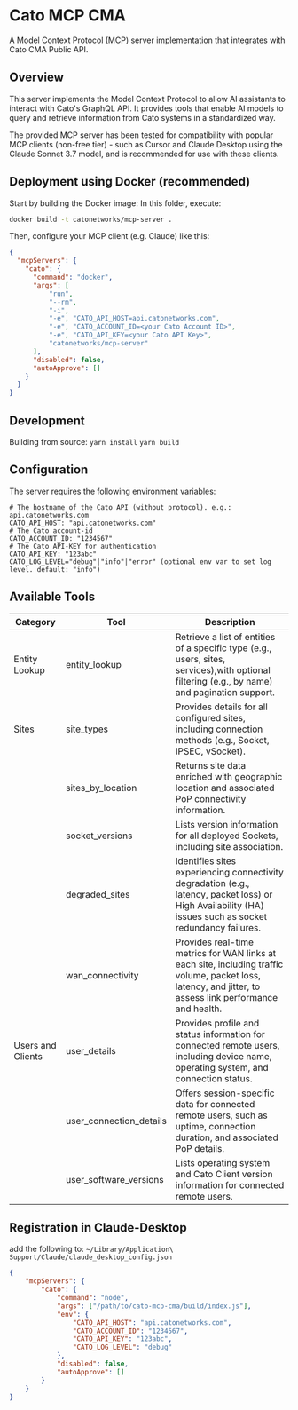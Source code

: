 # Cato MCP CMA

A Model Context Protocol (MCP) server implementation that integrates with Cato CMA Public API.

## Overview

This server implements the Model Context Protocol to allow AI assistants to interact with Cato's GraphQL API. It provides tools that enable AI models to query and retrieve information from Cato systems in a standardized way.

The provided MCP server has been tested for compatibility with popular MCP clients (non-free tier) - such as Cursor and Claude Desktop using the Claude Sonnet 3.7 model, and is recommended for use with these clients.

## Deployment using Docker (recommended)

Start by building the Docker image:
In this folder, execute:
```bash
docker build -t catonetworks/mcp-server .
```

Then, configure your MCP client (e.g. Claude) like this:

```json
{
  "mcpServers": {
    "cato": {
      "command": "docker",
      "args": [
          "run",
          "--rm",
          "-i",
          "-e", "CATO_API_HOST=api.catonetworks.com",
          "-e", "CATO_ACCOUNT_ID=<your Cato Account ID>",
          "-e", "CATO_API_KEY=<your Cato API Key>",
          "catonetworks/mcp-server"
      ],
      "disabled": false,
      "autoApprove": []
    }
  }
}
```

## Development
Building from source:
`yarn install`
`yarn build`

## Configuration
The server requires the following environment variables:
```properties
# The hostname of the Cato API (without protocol). e.g.: api.catonetworks.com
CATO_API_HOST: "api.catonetworks.com"
# The Cato account-id
CATO_ACCOUNT_ID: "1234567"
# The Cato API-KEY for authentication
CATO_API_KEY: "123abc"
CATO_LOG_LEVEL="debug"|"info"|"error" (optional env var to set log level. default: "info")
```

## Available Tools

| Category          | Tool                    | Description                                                                                                                                               |
|-------------------|-------------------------|-----------------------------------------------------------------------------------------------------------------------------------------------------------|
| Entity Lookup     | entity_lookup           | Retrieve a list of entities of a specific type (e.g., users, sites, services),with optional filtering (e.g., by name) and pagination support.             |
| Sites             | site_types              | Provides details for all configured sites, including connection methods (e.g., Socket, IPSEC, vSocket).                                                   |
|                   | sites_by_location       | Returns site data enriched with geographic location and associated PoP connectivity information.                                                          |
|                   | socket_versions         | Lists version information for all deployed Sockets, including site association.                                                                           |
|                   | degraded_sites          | Identifies sites experiencing connectivity degradation (e.g., latency, packet loss) or High Availability (HA) issues such as socket redundancy failures.  |
|                   | wan_connectivity        | Provides real-time metrics for WAN links at each site, including traffic volume, packet loss, latency, and jitter, to assess link performance and health. |
| Users and Clients | user_details            | Provides profile and status information for connected remote users, including device name, operating system, and connection status.                       |
|                   | user_connection_details | Offers session-specific data for connected remote users, such as uptime, connection duration, and associated PoP details.                                 |
|                   | user_software_versions  | Lists operating system and Cato Client version information for connected remote users.                                                                    |


## Registration in Claude-Desktop
add the following to: `~/Library/Application\ Support/Claude/claude_desktop_config.json`
```json
{
    "mcpServers": {
        "cato": {
            "command": "node",
            "args": ["/path/to/cato-mcp-cma/build/index.js"],
            "env": {
                "CATO_API_HOST": "api.catonetworks.com",
                "CATO_ACCOUNT_ID": "1234567",
                "CATO_API_KEY": "123abc",
                "CATO_LOG_LEVEL": "debug"
            },
            "disabled": false,
            "autoApprove": []
        }        
    }
}
```
